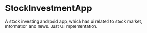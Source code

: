 # StockInvestmentApp
A stock investing andrpoid app, which has ui related to stock market, information and news. Just UI implementation.
